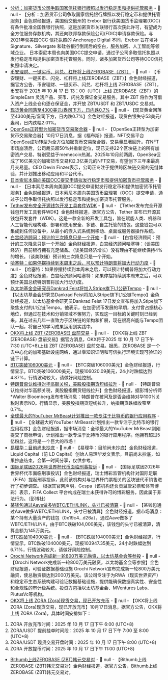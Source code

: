 - [分析：加密货币公司争取国家信托银行牌照以发行稳定币和提供托管服务]() - 📰 null - 【分析：加密货币公司争取国家信托银行牌照以发行稳定币和提供托管服务】金色财经报道，美国俄交俄州的 Erebor 银行获美国货币监理署(OCC)有条件批准全国性银行执照，这是加密货币关联银行首次获此许可，有望成为全方位服务存款机构，其还向联邦存款保险公司(FDIC)申请存款保险。与 2021年获美国OCC 信托执照的 Anchorage Digital 不同，Erebor 旨在填补 Signature、Silvergate 和硅谷银行倒闭后的空白，服务加密、人工智能等领域企业。 
日本索尼本周也向美国OCC提交申请，通过子公司多取信托执照以发行稳定币和提供加密货币托管服务。同时，诸多加密货币公司等待OCC信托执照申请决定。
- [币安理财、一键买币、闪兑、杠杆将上线ZEROBASE（ZBT）]() - 📰 null - 【币安理财、一键买币、闪兑、杠杆将上线ZEROBASE（ZBT）】金色财经报道，据官方公告，币安理财、一键买币、闪兑、杠杆将上线 ZEROBASE（ZBT），币安将于 2025 年 10 月 17 日 13：00（UTC）上线 ZEROBASE（ZBT）的 SimpleEarn 灵活产品、买币、闪兑及保证金交易服务。其中 ZBT 将作为可借入资产上线全仓和逐仓保证金，并开放 ZBT/USDT 和 ZBT/USDC 交易对。
- [现货黄金回落至4300美元/盎司下方，日内跌0.7%]() - 📰 null - 【现货黄金回落至4300美元/盎司下方，日内跌0.7%】金色财经报道，现货白银失守53美元/盎司，日内跌幅2.01%。
- [OpenSea正转型为加密货币交易聚合器](https://www.forbes.com/sites/jeffkauflin/2025/10/15/former-nft-specialist-opensea-is-remaking-itself-into-a-crypto-trading-aggregator/) - 📰 null - 【OpenSea正转型为加密货币交易聚合器】10月17日消息，据《福布斯》报道，NFT交易平台OpenSea成功转型为全方位加密货币交易聚合器，交易量显著回升。在NFT市场崩溃后，公司裁员超50%并重新定位，现已支持22个区块链上的所有加密资产交易，特别受益于memecoin热潮。2025年10月前两周，OpenSea促成了16亿美元的加密货币交易和2.3亿美元的NFT交易，有望创下三年来最高月交易量。CEO Devin Finzer表示，公司正专注于提供跨区块链交易的无缝体验，并计划推出移动应用和平台代币。
- [日本索尼本周向美国OCC提交申请拟发行稳定币和提供加密货币托管服务](https://www.cryptoinamerica.com/p/crypto-banking-race-heats-up-erebor?utm_source=post-email-title&publication_id=4354746&post_id=176373802&utm_campaign=email-post-title&isFreemail=true&r=18jk6&triedRedirect=true&utm_medium=email) - 📰 null - 【日本索尼本周向美国OCC提交申请拟发行稳定币和提供加密货币托管服务】金色财经报道，日本索尼本周向美国货币监理署（OCC）提交申请，通过子公司争取信托执照以发行稳定币和提供加密货币托管服务。
- [Tether发布完全开源钱包开发工具套件WDK](https://tether.io/news/tether-champions-global-financial-freedom-infrastructure-with-open-source-release-of-its-wallet-development-kit-wdk/) - 📰 null - 【Tether发布完全开源钱包开发工具套件WDK】金色财经报道，据官方公告，Tether 宣布已开源其钱包开发套件（WDK）。这是一款全新的开发工具包，旨在赋能人类、机器和人工智能代理构建、部署和使用安全、多链、自主托管的钱包。这些钱包可以集成到任何设备中，从最小的嵌入式系统到移动、桌面或服务器操作系统。
- [白宫经济顾问：预计的三次降息只是一个开始]() - 📰 null - 【白宫经济顾问：预计的三次降息只是一个开始】金色财经报道，白宫经济顾问哈塞特：（谈美国经济）目前银行拥有充足储备。（谈美国经济增长）没有理由不能继续保持4%的增长。（谈美联储）预计的三次降息只是一个开始。
- [哈塞特：如果停摆持续到本周末之后，可以预计特朗普将加大行动力度]() - 📰 null - 【哈塞特：如果停摆持续到本周末之后，可以预计特朗普将加大行动力度】金色财经报道，白宫经济顾问哈塞特：如果停摆持续到本周末之后，可以预计美国总统特朗普将加大行动力度。
- [以太坊基金会研究员Dankrad Feist将加入Stripe旗下L1公链Tempo](https://x.com/dankrad/status/1979133618254405775) - 📰 null - 【以太坊基金会研究员Dankrad Feist将加入Stripe旗下L1公链Tempo】金色财经报道，以太坊基金会研究员Dankrad Feist 17日发文宣布将加入Stipe旗下聚焦支付的L1公链Tempo。他表示，在加密货币发展的早期，支付曾占据核心地位，但通过在技术和分销领域不懈努力，实现这一目标的关键时刻已经到来。其在过去几年一直致力于区块链的架构和扩展，现在很高兴能与Tempo团队一起，将自己的学习成果运用到实践中。
- [OKX将上线 ZBT (ZEROBASE) 盘前交易](https://www.okx.com/zh-hans/help/okx-to-list-pre-market-perpetual-futures-for-zbt-zerobase-crypto) - 📰 null - 【OKX将上线 ZBT (ZEROBASE) 盘前交易】据官方消息，OKX将于2025 年 10 月 17 日下午 7:30 (UTC+8)上线 ZBT (ZEROBASE) 盘前交易。据悉，ZEROBASE 是一个去中心化的加密基础设施网络，通过零知识证明和可信执行环境实现可验证的链下计算。
- [BTC突破106000美元]() - 📰 null - 【BTC突破106000美元】金色财经报道，行情显示，BTC突破106000美元，现报106020.09美元，24小时跌幅达到4.87%，行情波动较大，请做好风险控制。
- [特朗普否认维持对华高额关税，美股股指期货短线拉升](https://x.com/DeItaone/status/1979144029938864377) - 📰 null - 【特朗普否认维持对华高额关税，美股股指期货短线拉升】金色财经报道，据彭博分析师*Walter Bloomberg发布市场消息：特朗普在被问及是否会维持对华100%关税时表示NO。行情显示，美股股指期货短线拉升，纳指期货跌幅收窄至0.7%。
- [全球最大的YouTuber MrBeast计划推出一款专注于比特币的银行应用程序](https://x.com/pete_rizzo_/status/1979139181742821508) - 📰 null - 【全球最大的YouTuber MrBeast计划推出一款专注于比特币的银行应用程序】金色财经报道，据市场消息：全球最大的YouTuber MrBeast刚刚提交了商标申请，计划推出一款专注于比特币的银行应用程序。他拥有超过5亿粉丝，这将是一个巨大的市场！
- [易理华：目前尚未抄底](https://x.com/Jackyi_ld/status/1979133272660549909) - 📰 null - 【易理华：目前尚未抄底】金色财经报道，Liquid Capital（前 LD Capital）创始人易理华发文表示，目前尚未抄底，如果抄底结束，会第一时间分享，仅供参考。
- [国际足联因2026年世界杯代币面临刑事投诉](https://www.bloomberg.com/news/articles/2025-10-17/fifa-faces-criminal-complaint-over-world-cup-2026-tokens?taid=68f21aaf034ba40001d474b8&utm_campaign=trueanthem&utm_content=business&utm_medium=social&utm_source=twitter) - 📰 null - 【国际足联因2026年世界杯代币面临刑事投诉】金色财经报道，瑞士博彩监管机构针对国际足联（FIFA）提起刑事投诉，此前该机构对与世界杯门票相关的区块链代币销售进行了初步调查。 
根据其官网声明，Gespa（该机构还负责监管彩票和体育博彩）表示，FIFA Collect 平台构成在瑞士未获得许可的博彩服务，因此属于非法行为。（彭博社）
- [某钱包通过Aave做多WBTC/ETH/LINK，头寸已被清算](https://x.com/PeckShieldAlert/status/1979132448601411884) - 📰 null - 【某钱包通过Aave做多WBTC/ETH/LINK，头寸已被清算】金色财经报道，据市场消息：某个持有大量资产的钱包（0x19c4...d26a），通过Aave做多了WBTC/ETH/LINK，由于BTC跌破104,000美元，该钱包的头寸已被清算，清算金额为145万美元。
- [BTC跌破104000美元]() - 📰 null - 【BTC跌破104000美元】金色财经报道，行情显示，BTC跌破104000美元，现报103947.35美元，24小时跌幅达到6.71%，行情波动较大，请做好风险控制。
- [Orochi Network完成新一轮800万美元融资，以太坊基金会等参投](https://x.com/OrochiNetwork/status/1979114662118724021) - 📰 null - 【Orochi Network完成新一轮800万美元融资，以太坊基金会等参投】金色财经报道，可验证数据基础设施 Orochi Network宣布完成新一轮800万美元融资，使总融资额达到2000万美元。该公司专注于为RWA（现实世界资产）和稳定币生态系统构建可验证数据基础设施，提供能确保数据真实性、安全性和合规性的审计级系统。投资方包括以太坊基金会、MVentures Labs、PlutusVc等机构。
- [OKX将上线 ZORA (Zora)现货交易，现已开放充币](https://www.okx.com/zh-hans/help/okx-to-list-zora-zora-for-spot-trading) - 📰 null - 【OKX将上线 ZORA (Zora)现货交易，现已开放充币】10月17日消息，据官方公告，OKX将上线 ZORA (Zora)，具体时间安排如下： 
1. ZORA 开放充币时间：2025 年 10 月 17 日下午 6:00 (UTC+8) 
2. ZORA/USDT 提前挂单时间段：2025 年 10 月 17 日下午 7:00 至 8:00 (UTC+8) 
3. ZORA/USDT 现货交易开盘时间：2025 年 10 月 17 日下午 8:00 (UTC+8) 
4. ZORA 开放提币时间：2025 年 10 月 17 日下午 11:00 (UTC+8)
- [Bithumb上线ZEROBASE (ZBT)韩元交易对]() - 📰 null - 【Bithumb上线ZEROBASE (ZBT)韩元交易对】金色财经报道，据官方公告，Bithumb上线ZEROBASE (ZBT)韩元交易对。
